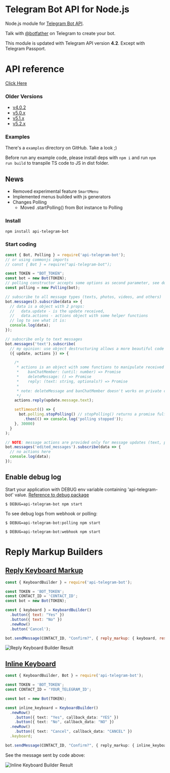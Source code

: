 # Telegram Bot API for Node.js

Node.js module for [Telegram Bot API](https://core.telegram.org/bots/api).

Talk with [@botfather](https://telegram.me/BotFather) on Telegram to create your bot.

This module is updated with Telegram API version **4.2**. Except with Telegram Passport.

# API reference

[Click Here](http://apitelegrambot.tech/v6.0.2)

### Older Versions

- [v4.0.2](http://apitelegrambot.tech/v4.0.2/)
- [v5.0.x](http://apitelegrambot.tech/v5.0.0)
- [v5.1.x](http://apitelegrambot.tech/v5.1.0)
- [v5.2.x](http://apitelegrambot.tech/v5.2.0)

### Examples

There's a `examples` directory on GitHub. Take a look ;)

Before run any example code, please install deps with `npm i` and run `npm run build` to transpile TS code to JS in dist folder.

## News

- Removed experimental feature `SmartMenu`
- Implemented menus builded with js generators
- Changes Polling
  - Moved .startPolling() from Bot instance to Polling

### Install
```sh
npm install api-telegram-bot
```
### Start coding

```js
const { Bot, Polling } = require('api-telegram-bot');
// or using commonjs imports
// const { Bot } = require("api-telegram-bot");

const TOKEN = "BOT_TOKEN";
const bot = new Bot(TOKEN);
// polling constructor accepts some options as second parameter, see docs
const polling = new Polling(bot);

// subscribe to all message types (texts, photos, videos, and others)
bot.messages().subscribe(data => {
  // data is a object with 2 props:
  //   data.update - is the update received,
  //   data.actions - actions object with some helper functions
  // log to see what it is:
  console.log(data);
});

// subscribe only to text messages
bot.messages('text').subscribe(
  // my opinion: use object destructuring allows a more beautiful code
  ({ update, actions }) => {

    /*
     * actions is an object with some functions to manipulate received message:
     *    banChatMember: (until: number) => Promise
     *    deleteMessage: () => Promise
     *    reply: (text: string, optionals?) => Promise
     * 
     * note: deleteMessage and banChatMember doesn't works on private chats
     */
    actions.reply(update.message.text);

    setTimeout(() => {
      bot.polling.stopPolling() // stopPolling() returns a promise fulfilled when polling ends (v5.2 or newer) (see docs for details)
        .then(() => console.log('polling stopped'));
    }, 30000)
  }
);

// NOTE: message actions are provided only for message updates (text, photo, ...)
bot.messages('edited_messages').subscribe(data => {
  // no actions here
  console.log(data);
});
```

## Enable debug log
Start your application with DEBUG env variable containing 'api-telegram-bot' value.
[Reference to debug package](https://www.npmjs.com/package/debug)

```
$ DEBUG=api-telegram-bot npm start
```

To see debug logs from webhook or polling:

```
$ DEBUG=api-telegram-bot:polling npm start
```
``` 
$ DEBUG=api-telegram-bot:webhook npm start
```

# Reply Markup Builders

## [Reply Keyboard Markup](https://core.telegram.org/bots/api#replykeyboardmarkup)

```js
const { KeyboardBuilder } = require('api-telegram-bot');

const TOKEN = 'BOT_TOKEN';
const CONTACT_ID = 'CONTACT_ID';
const bot = new Bot(TOKEN);

const { keyboard } = KeyboardBuilder()
  .button({ text: "Yes" })
  .button({ text: "No" })
  .newRow()
  .button('Cancel');

bot.sendMessage(CONTACT_ID, "Confirm?", { reply_markup: { keyboard, resize_keyboard: true } });
```

![Reply Keyboard Builder Result](https://image.ibb.co/h2g9N6/Screenshot_20171215_102656.png)

## [Inline Keyboard](https://core.telegram.org/bots/api#inlinekeyboardmarkup)

```ts
const { KeyboardBuilder, Bot } = require('api-telegram-bot');

const TOKEN = 'BOT_TOKEN';
const CONTACT_ID = 'YOUR_TELEGRAM_ID';

const bot = new Bot(TOKEN);

const inline_keyboard = KeyboardBuilder()
  .newRow()
    .button({ text: "Yes", callback_data: "YES" })
    .button({ text: "No", callback_data: "NO" })
  .newRow()
    .button({ text: "Cancel", callback_data: "CANCEL" })
  .keyboard;

bot.sendMessage(CONTACT_ID, "Confirm?", { reply_markup: { inline_keyboard } });
```

See the message sent by code above:

![Inline Keyboard Builder Result](https://image.ibb.co/kQOH9m/Screenshot_20171215_095919.png)
